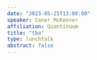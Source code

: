 ```yaml
---
date: "2023-05-25T13:00:00"
speaker: Conor McKeever
affiliation: Quantinuum
title: "tba"
type: lunchtalk
abstract: false
---
```


